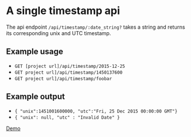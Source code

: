 # A single timestamp api

The api endpoint `/api/timestamp/:date_string?` takes a string and returns its corresponding unix and UTC timestamp.

## Example usage
- `GET [project url]/api/timestamp/2015-12-25`
- `GET project url]/api/timestamp/1450137600`
- `GET project url]/api/timestamp/foobar`

## Example output
- `{ "unix":1451001600000, "utc":"Fri, 25 Dec 2015 00:00:00 GMT"}`
- `{ "unix": null, "utc" : "Invalid Date" }`

[Demo](https://bouncy-basketball.glitch.me)